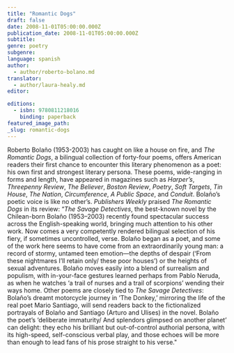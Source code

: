 ```yaml
---
title: "Romantic Dogs"
draft: false
date: 2008-11-01T05:00:00.000Z
publication_date: 2008-11-01T05:00:00.000Z
subtitle:
genre: poetry
subgenre:
language: spanish
author:
  - author/roberto-bolano.md
translator:
  - author/laura-healy.md
editor:

editions:
  - isbn: 9780811218016
    binding: paperback
featured_image_path:
_slug: romantic-dogs
---
```


Roberto Bolaño (1953-2003) has caught on like a house on fire, and _The Romantic Dogs_, a bilingual collection of forty-four poems, offers American readers their first chance to encounter this literary phenomenon as a poet: his own first and strongest literary persona. These poems, wide-ranging in forms and length, have appeared in magazines such as _Harper’s_, _Threepenny Review_, _The Believer_, _Boston Review_, _Poetry_, _Soft Targets_, _Tin House_, _The Nation_, _Circumference_, _A Public Space_, and _Conduit_. Bolaño’s poetic voice is like no other’s. _Publishers Weekly_ praised _The Romantic Dogs_ in its review: “_The Savage Detectives_, the best-known novel by the Chilean-born Bolaño (1953–2003) recently found spectacular success across the English-speaking world, bringing much attention to his other work. Now comes a very competently rendered bilingual selection of his fiery, if sometimes uncontrolled, verse. Bolaño began as a poet, and some of the work here seems to have come from an extraordinarily young man: a record of stormy, untamed teen emotion—the depths of despair (‘From these nightmares I’ll retain only/ these poor houses’) or the heights of sexual adventures. Bolaño moves easily into a blend of surrealism and populism, with in-your-face gestures learned perhaps from Pablo Neruda, as when he watches ‘a trail of nurses and a trail of scorpions’ wending their ways home. Other poems are closely tied to _The Savage Detectives_: Bolaño’s dreamt motorcycle journey in ‘The Donkey,’ mirroring the life of the real poet Mario Santiago, will send readers back to the fictionalized portrayals of Bolaño and Santiago (Arturo and Ulises) in the novel. Bolaño the poet’s ‘deliberate immaturity/ And splendors glimpsed on another planet’ can delight: they echo his brilliant but out-of-control authorial persona, with its high-speed, self-conscious verbal play, and those echoes will be more than enough to lead fans of his prose straight to his verse."

